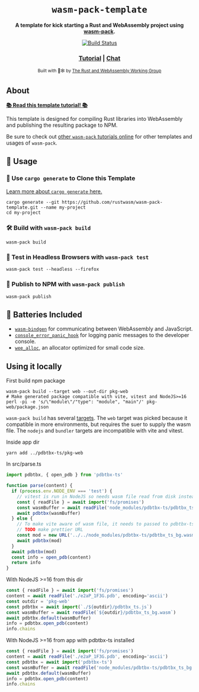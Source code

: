 <div align="center">

  <h1><code>wasm-pack-template</code></h1>

  <strong>A template for kick starting a Rust and WebAssembly project using <a href="https://github.com/rustwasm/wasm-pack">wasm-pack</a>.</strong>

  <p>
    <a href="https://travis-ci.org/rustwasm/wasm-pack-template"><img src="https://img.shields.io/travis/rustwasm/wasm-pack-template.svg?style=flat-square" alt="Build Status" /></a>
  </p>

  <h3>
    <a href="https://rustwasm.github.io/docs/wasm-pack/tutorials/npm-browser-packages/index.html">Tutorial</a>
    <span> | </span>
    <a href="https://discordapp.com/channels/442252698964721669/443151097398296587">Chat</a>
  </h3>

  <sub>Built with 🦀🕸 by <a href="https://rustwasm.github.io/">The Rust and WebAssembly Working Group</a></sub>
</div>

## About

[**📚 Read this template tutorial! 📚**][template-docs]

This template is designed for compiling Rust libraries into WebAssembly and
publishing the resulting package to NPM.

Be sure to check out [other `wasm-pack` tutorials online][tutorials] for other
templates and usages of `wasm-pack`.

[tutorials]: https://rustwasm.github.io/docs/wasm-pack/tutorials/index.html
[template-docs]: https://rustwasm.github.io/docs/wasm-pack/tutorials/npm-browser-packages/index.html

## 🚴 Usage

### 🐑 Use `cargo generate` to Clone this Template

[Learn more about `cargo generate` here.](https://github.com/ashleygwilliams/cargo-generate)

```
cargo generate --git https://github.com/rustwasm/wasm-pack-template.git --name my-project
cd my-project
```

### 🛠️ Build with `wasm-pack build`

```
wasm-pack build
```

### 🔬 Test in Headless Browsers with `wasm-pack test`

```
wasm-pack test --headless --firefox
```

### 🎁 Publish to NPM with `wasm-pack publish`

```
wasm-pack publish
```

## 🔋 Batteries Included

* [`wasm-bindgen`](https://github.com/rustwasm/wasm-bindgen) for communicating
  between WebAssembly and JavaScript.
* [`console_error_panic_hook`](https://github.com/rustwasm/console_error_panic_hook)
  for logging panic messages to the developer console.
* [`wee_alloc`](https://github.com/rustwasm/wee_alloc), an allocator optimized
  for small code size.

## Using it locally

First build npm package

```shell
wasm-pack build --target web --out-dir pkg-web
# Make generated package compatible with vite, vitest and NodeJS>=16
perl -pi -e 's/\"module\"/"type": "module", "main"/' pkg-web/package.json
```

`wasm-pack build` has several [targets](https://rustwasm.github.io/wasm-pack/book/commands/build.html#target).
The `web` target was picked because it compatible in more environments, but requires the suer to supply the wasm file.
The `nodejs` and `bundler` targets are incompatible with vite and vitest.

Inside app dir

```shell
yarn add ../pdbtbx-ts/pkg-web
```

In src/parse.ts

```js
import pdbtbx, { open_pdb } from 'pdbtbx-ts'

function parse(content) {
  if (process.env.NODE_ENV === 'test') {
    // vitest is run in NodeJS so needs wasm file read from disk instead of fetch using url
    const { readFile } = await import('fs/promises')
    const wasmBuffer = await readFile('node_modules/pdbtbx-ts/pdbtbx_ts_bg.wasm')
    await pdbtbx(wasmBuffer)
  } else {
    // To make vite aware of wasm file, it needs to passed to pdbtbx-ts default method.
    // TODO make prettier URL
    const mod = new URL('../../node_modules/pdbtbx-ts/pdbtbx_ts_bg.wasm', import.meta.url)
    await pdbtbx(mod)
  }
  await pdbtbx(mod)
  const info = open_pdb(content)
  return info
}
```

With NodeJS >=16 from this dir

```js
const { readFile } = await import('fs/promises')
content = await readFile('./e2aP_1F3G.pdb', encoding='ascii')
const outdir = 'pkg-web'
const pdbtbx = await import(`./${outdir}/pdbtbx_ts.js`)
const wasmBuffer = await readFile(`${outdir}/pdbtbx_ts_bg.wasm`)
await pdbtbx.default(wasmBuffer)
info = pdbtbx.open_pdb(content)
info.chains
```

With NodeJS >=16 from app with pdbtbx-ts installed

```js
const { readFile } = await import('fs/promises')
content = await readFile('./e2aP_1F3G.pdb', encoding='ascii')
const pdbtbx = await import('pdbtbx-ts')
const wasmBuffer = await readFile('node_modules/pdbtbx-ts/pdbtbx_ts_bg.wasm')
await pdbtbx.default(wasmBuffer)
info = pdbtbx.open_pdb(content)
info.chains
```
